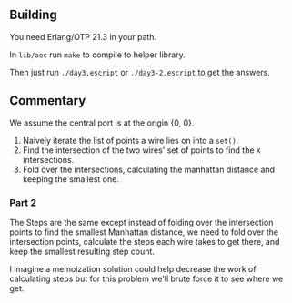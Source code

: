 ## Building

You need Erlang/OTP 21.3 in your path.

In `lib/aoc` run `make` to compile to helper library.

Then just run `./day3.escript` or `./day3-2.escript` to get the answers.

## Commentary

We assume the central port is at the origin {0, 0}.

1. Naively iterate the list of points a wire lies on into a `set()`.
2. Find the intersection of the two wires' set of points to find the `X` intersections.
3. Fold over the intersections, calculating the manhattan distance and keeping the smallest one.

### Part 2

The Steps are the same except instead of folding over the intersection points to find the smallest Manhattan distance, we need to fold over the intersection points, calculate the steps each wire takes to get there, and keep the smallest resulting step count.

I imagine a memoization solution could help decrease the work of calculating steps but for this problem we'll brute force it to see where we get.
